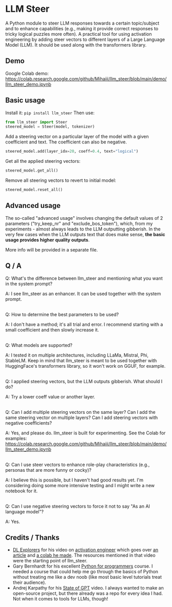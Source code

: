 # LLM Steer
A Python module to steer LLM responses towards a certain topic/subject and to enhance capabilities (e.g., making it provide correct responses to tricky logical puzzles more often).
A practical tool for using activation engineering by adding steer vectors to different layers of a Large Language Model (LLM).
It should be used along with the transformers library.
## Demo
Google Colab demo: https://colab.research.google.com/github/Mihaiii/llm_steer/blob/main/demo/llm_steer_demo.ipynb

## Basic usage
Install it: `pip install llm_steer`
Then use:
```python
from llm_steer import Steer
steered_model = Steer(model, tokenizer)
```
Add a steering vector on a particular layer of the model with a given coefficient and text.
The coefficient can also be negative.
```python
steered_model.add(layer_idx=20, coeff=0.4, text="logical")
```
Get all the applied steering vectors:
```python
steered_model.get_all()
```
Remove all steering vectors to revert to initial model:
```python
steered_model.reset_all()
```

## Advanced usage
The so-called "advanced usage" involves changing the default values of 2 parameters ("try_keep_nr" and "exclude_bos_token"), which, from my experiments - almost always leads to the LLM outputting gibberish. In the very few cases when the LLM outputs text that does make sense, **the basic usage provides higher quality outputs**.

More info will be provided in a separate file.

## Q / A
Q: What's the difference between llm_steer and mentioning what you want in the system prompt?

A: I see llm_steer as an enhancer. It can be used together with the system prompt.

<br/>
Q: How to determine the best parameters to be used?

A: I don't have a method; it's all trial and error. I recommend starting with a small coefficient and then slowly increase it.

<br/>
Q: What models are supported?

A: I tested it on multiple architectures, including LLaMa, Mistral, Phi, StableLM.
Keep in mind that llm_steer is meant to be used together with HuggingFace's transformers library, so it won't work on GGUF, for example.

<br/>
Q: I applied steering vectors, but the LLM outputs gibberish. What should I do?

A: Try a lower coeff value or another layer.

<br/>
Q: Can I add multiple steering vectors on the same layer? Can I add the same steering vector on multiple layers? Can I add steering vectors with negative coefficients?

A: Yes, and please do. llm_steer is built for experimenting.
See the Colab for examples: https://colab.research.google.com/github/Mihaiii/llm_steer/blob/main/demo/llm_steer_demo.ipynb

<br/>
Q: Can I use steer vectors to enhance role-play characteristics (e.g., personas that are more funny or cocky)?

A: I believe this is possible, but I haven't had good results yet. I'm considering doing some more intensive testing and I might write a new notebook for it.

<br/>
Q: Can I use negative steering vectors to force it not to say "As an AI language model"?

A: Yes.

## Credits / Thanks
- [DL Explorers](https://www.youtube.com/@DLExplorers-lg7dt) for his video on [activation engineer](https://www.youtube.com/watch?v=J2Gx6FFEaRY&t=29s) which goes over [an article](https://www.greaterwrong.com/posts/5spBue2z2tw4JuDCx/steering-gpt-2-xl-by-adding-an-activation-vector) and [a colab he made](https://colab.research.google.com/github/githubpradeep/notebooks/blob/main/activation_engineering.ipynb). The resources mentioned in that video were the starting point of llm_steer.
- Gary Bernhardt for his excellent [Python for programmers](https://www.executeprogram.com/courses/python-for-programmers) course. I needed a course that could help me go through the basics of Python without treating me like a dev noob (like most basic level tutorials treat their audience).
- Andrej Karpathy for his [State of GPT](https://www.youtube.com/watch?v=bZQun8Y4L2A) video. I always wanted to make an open-source project, but there already was a repo for every idea I had. Not when it comes to tools for LLMs, though!
